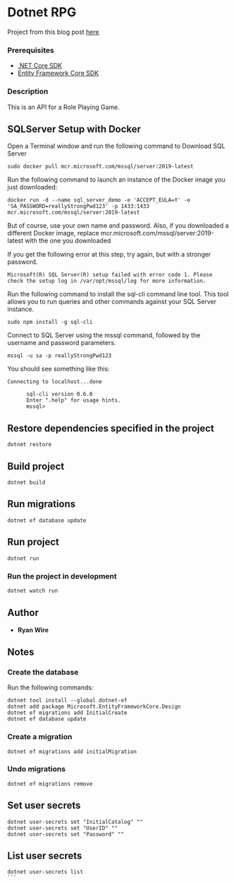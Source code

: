 # Dotnet RPG

Project from this blog post [here](https://dev.to/_patrickgod/more-than-just-crud-with-net-core-3-1-part-2-32na)

### Prerequisites
-  [.NET Core SDK](https://dotnet.microsoft.com/download)
-  [Entity Framework Core SDK](https://docs.microsoft.com/en-us/ef/core/get-started/overview/first-app?tabs=netcore-cli)

### Description
This is an API for a Role Playing Game.

## SQLServer Setup with Docker
Open a Terminal window and run the following command to Download SQL Server
```
sudo docker pull mcr.microsoft.com/mssql/server:2019-latest
```

Run the following command to launch an instance of the Docker image you just downloaded:
```
docker run -d --name sql_server_demo -e 'ACCEPT_EULA=Y' -e 'SA_PASSWORD=reallyStrongPwd123' -p 1433:1433 mcr.microsoft.com/mssql/server:2019-latest
```
But of course, use your own name and password. Also, if you downloaded a different Docker image, replace mcr.microsoft.com/mssql/server:2019-latest with the one you downloaded

If you get the following error at this step, try again, but with a stronger password.
```
Microsoft(R) SQL Server(R) setup failed with error code 1. Please check the setup log in /var/opt/mssql/log for more information.
```

Run the following command to install the sql-cli command line tool. This tool allows you to run queries and other commands against your SQL Server instance.
```
sudo npm install -g sql-cli
```

Connect to SQL Server using the mssql command, followed by the username and password parameters.
```
mssql -u sa -p reallyStrongPwd123
```

You should see something like this:
```
Connecting to localhost...done

      sql-cli version 0.6.0
      Enter ".help" for usage hints.
      mssql>
```
## Restore dependencies specified in the project
```
dotnet restore
```

## Build project
```
dotnet build
```

## Run migrations
```
dotnet ef database update
```

## Run project
```
dotnet run
```

### Run the project in development
```bash
dotnet watch run
```

## Author

*   **Ryan Wire** 

## Notes
### Create the database
Run the following commands:
```
dotnet tool install --global dotnet-ef
dotnet add package Microsoft.EntityFrameworkCore.Design
dotnet ef migrations add InitialCreate
dotnet ef database update
```

### Create a migration
```
dotnet ef migrations add initialMigration
```
### Undo migrations
```
dotnet ef migrations remove
```

## Set user secrets
```
dotnet user-secrets set "InitialCatalog" ""
dotnet user-secrets set "UserID" "" 
dotnet user-secrets set "Password" "" 
```

## List user secrets
````
dotnet user-secrets list  
```
